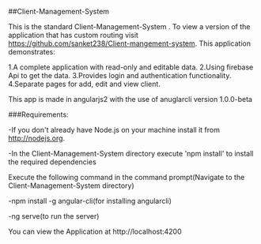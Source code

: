 
##Client-Management-System

This is the standard Client-Management-System . To view a version of the application that has custom routing  visit https://github.com/sanket238/Client-mangement-system. This application demonstrates:

1.A complete application with read-only and editable data.
2.Using  firebase Api to get the data.
3.Provides login and authentication functionality.
4.Separate pages for add, edit and view client.



This app is made in angularjs2 with the use of anuglarcli version 1.0.0-beta

###Requirements:



-If you don't already have Node.js on your machine install it from http://nodejs.org.


-In the Client-Management-System  directory execute 'npm install' to install the required dependencies


Execute the following command in the command prompt(Navigate to the Client-Management-System directory)

-npm install -g angular-cli(for installing angularcli)

-ng serve(to run the server)

You can view the Application at http://localhost:4200


 


